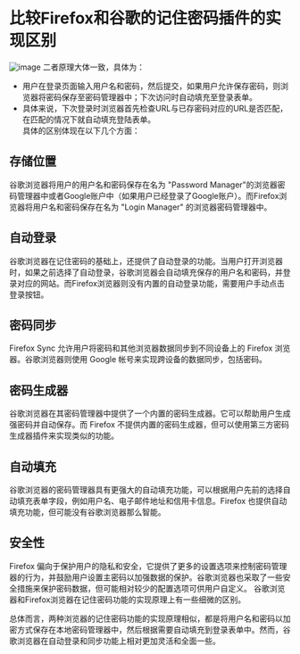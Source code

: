 # 比较Firefox和谷歌的记住密码插件的实现区别
![image](https://github.com/Ashl703/group-xx/assets/138503504/a6bfbe10-9022-4216-8b13-58bc1057c2f1)
二者原理大体一致，具体为：<br>
* 用户在登录页面输入用户名和密码，然后提交，如果用户允许保存密码，则浏览器将密码保存至密码管理器中；下次访问时自动填充至登录表单。<br>
* 具体来说，下次登录时浏览器首先检查URL与已存密码对应的URL是否匹配，在匹配的情况下就自动填充登陆表单。<br>
具体的区别体现在以下几个方面：
## 存储位置
谷歌浏览器将用户的用户名和密码保存在名为 "Password Manager"的浏览器密码管理器中或者Google账户中（如果用户已经登录了Google账户）。而Firefox浏览器将用户名和密码保存在名为 "Login Manager" 的浏览器密码管理器中。
## 自动登录
谷歌浏览器在记住密码的基础上，还提供了自动登录的功能。当用户打开浏览器时，如果之前选择了自动登录，谷歌浏览器会自动填充保存的用户名和密码，并登录对应的网站。而Firefox浏览器则没有内置的自动登录功能，需要用户手动点击登录按钮。
## 密码同步
Firefox Sync 允许用户将密码和其他浏览器数据同步到不同设备上的 Firefox 浏览器。谷歌浏览器则使用 Google 帐号来实现跨设备的数据同步，包括密码。
## 密码生成器
谷歌浏览器在其密码管理器中提供了一个内置的密码生成器。它可以帮助用户生成强密码并自动保存。而 Firefox 不提供内置的密码生成器，但可以使用第三方密码生成器插件来实现类似的功能。
## 自动填充
谷歌浏览器的密码管理器具有更强大的自动填充功能，可以根据用户先前的选择自动填充表单字段，例如用户名、电子邮件地址和信用卡信息。Firefox 也提供自动填充功能，但可能没有谷歌浏览器那么智能。
## 安全性
Firefox 偏向于保护用户的隐私和安全，它提供了更多的设置选项来控制密码管理器的行为，并鼓励用户设置主密码以加强数据的保护。谷歌浏览器也采取了一些安全措施来保护密码数据，但可能相对较少的配置选项可供用户自定义。
谷歌浏览器和Firefox浏览器在记住密码功能的实现原理上有一些细微的区别。

总体而言，两种浏览器的记住密码功能的实现原理相似，都是将用户名和密码以加密方式保存在本地密码管理器中，然后根据需要自动填充到登录表单中。然而，谷歌浏览器在自动登录和同步功能上相对更加灵活和全面一些。
